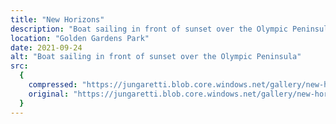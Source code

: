 ```yaml
---
title: "New Horizons"
description: "Boat sailing in front of sunset over the Olympic Peninsula"
location: "Golden Gardens Park"
date: 2021-09-24
alt: "Boat sailing in front of sunset over the Olympic Peninsula"
src:
  {
    compressed: "https://jungaretti.blob.core.windows.net/gallery/new-horizons-preview.jpg",
    original: "https://jungaretti.blob.core.windows.net/gallery/new-horizons.jpg",
  }
---
```

